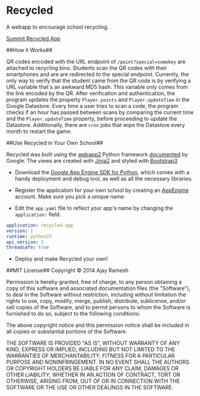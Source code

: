 Recycled
========

A webapp to encourage school recycling.

[Summit Recycled App](http://www.recycled-app.appspot.com)

##How it Works##

QR codes encoded with the URL endpoint of `/point?special=somekey` are attached to recycling bins. Students scan the QR codes with their smartphones and are are redirected to the special endpoint. Currently, the only way to verify that the student came from the QR code is by verifying a URL variable that's an awkward MD5 hash. This variable only comes from the link encoded by the QR. After verification and authentication, the program updates the property `Player.points` and `Player.updateTime` in the Google Datastore. Every time a user tries to scan a code, the program checks if an hour has passed between scans by comparing the current time and the `Player.updateTime` property, before proceeding to update the Datastore. Additionally, there are `cron` jobs that wipe the Datastore every month to restart the game.

##Use Recycled in Your Own School##

Recycled was built using the [webapp2](http://webapp-improved.appspot.com/) Python framework [documented](https://developers.google.com/appengine/docs/python/gettingstartedpython27/introduction) by Google. The views are created with [Jinja2](http://jinja.pocoo.org/docs/) and styled with [Bootstrap3](http://getbootstrap.com/)

* Download the [Google App Engine SDK for Python](https://developers.google.com/appengine/downloads#Google_App_Engine_SDK_for_Python), which comes with a handy deployment and debug tool, as well as all the necessary libraries.

* Register the application for your own school by creating an [AppEngine](https://appengine.google.com/) account. Make sure you pick a unique name.

* Edit the `app.yaml` file to reflect your app's name by changing the `application:` field.

```YAML
application: recycled-app
version: 1
runtime: python27
api_version: 1
threadsafe: true
```
* Deploy and make Recycled your own!


##MIT License##
Copyright © 2014 Ajay Ramesh

Permission is hereby granted, free of charge, to any person obtaining a copy of this software and associated documentation files (the "Software"), to deal in the Software without restriction, including without limitation the rights to use, copy, modify, merge, publish, distribute, sublicense, and/or sell copies of the Software, and to permit persons to whom the Software is furnished to do so, subject to the following conditions:

The above copyright notice and this permission notice shall be included in all copies or substantial portions of the Software.

THE SOFTWARE IS PROVIDED "AS IS", WITHOUT WARRANTY OF ANY KIND, EXPRESS OR IMPLIED, INCLUDING BUT NOT LIMITED TO THE WARRANTIES OF MERCHANTABILITY, FITNESS FOR A PARTICULAR PURPOSE AND NONINFRINGEMENT. IN NO EVENT SHALL THE AUTHORS OR COPYRIGHT HOLDERS BE LIABLE FOR ANY CLAIM, DAMAGES OR OTHER LIABILITY, WHETHER IN AN ACTION OF CONTRACT, TORT OR OTHERWISE, ARISING FROM, OUT OF OR IN CONNECTION WITH THE SOFTWARE OR THE USE OR OTHER DEALINGS IN THE SOFTWARE.


